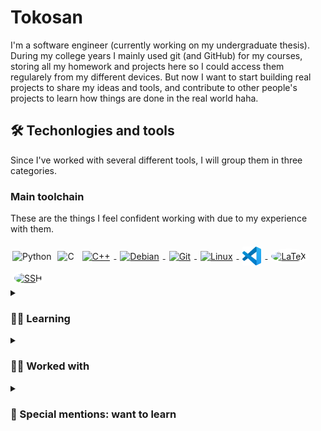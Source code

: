 # Tokosan

I'm a software engineer (currently working on my undergraduate thesis). During my college years I mainly used git (and GitHub) for my courses, storing all my homework and projects here so I could access them regularely from my different devices. But now I want to start building real projects to share my ideas and tools, and contribute to other people's projects to learn how things are done in the real world haha.

## 🛠️ Techonlogies and tools

Since I've worked with several different tools, I will group them in three categories.

### Main toolchain

These are the things I feel confident working with due to my experience with them.

<a href="https://www.python.org/" style="text-decoration: none;">
    <img alt="Python" align="center" height="30px" style="margin: 3px" src="https://cdn.jsdelivr.net/gh/devicons/devicon@latest/icons/python/python-original.svg" />
</a>
<a href="https://www.learn-c.org/" style="text-decoration: none;">
    <img alt="C" align="center" height="30px" style="margin: 3px" src="https://cdn.jsdelivr.net/gh/devicons/devicon@latest/icons/c/c-original.svg" />
</a>
<a href="https://cplusplus.com/">
    <img alt="C++" align="center" height="30px" style="padding: 4px; margin: 2px" src="https://cdn.jsdelivr.net/gh/devicons/devicon@latest/icons/cplusplus/cplusplus-original.svg" />
</a>
<a href="https://debian.org">
    <img alt="Debian" align="center" height="30px" style="padding: 4px; margin: 2px" src="https://cdn.jsdelivr.net/gh/devicons/devicon@latest/icons/debian/debian-original.svg" />
</a>
<a href="https://git-scm.com/">
    <img alt="Git" align="center" height="30px" style="padding: 4px; margin: 2px" src="https://cdn.jsdelivr.net/gh/devicons/devicon@latest/icons/git/git-original.svg" />
</a>
<a href="https://www.linux.org/">
    <img alt="Linux" align="center" height="30px" style="padding: 4px; margin: 2px" src="https://cdn.jsdelivr.net/gh/devicons/devicon@latest/icons/linux/linux-original.svg" />
</a>
<a href="https://code.visualstudio.com/">
    <img alt="VSCode" align="center" height="30px" style="padding: 4px; margin: 2px" src="icons/vscode.svg" />
</a>
<a href="https://www.latex-project.org/">
    <img alt="LaTeX" align="center" height="30px" style="padding: 4px; margin: 2px; background-color: white; border-radius: 100%" src="https://cdn.jsdelivr.net/gh/devicons/devicon@latest/icons/latex/latex-original.svg" />
</a>
<a href="https://www.ssh.com/">
    <img alt="SSH" align="center" height="30px" style="padding: 4px; margin: 2px; background-color: white; border-radius: 100%" src="https://cdn.jsdelivr.net/gh/devicons/devicon@latest/icons/ssh/ssh-original-wordmark.svg" />
</a>

<details>
<summary><h3>👨‍💻 Learning</h3></summary>
<p>
I'm currently learning how to use these tools correctly
</p>

<img align="center" alt="CSS" width="30px"  height="30px" style="padding: 4px; margin: 2px" style="padding-right:10px;" src="https://cdn.jsdelivr.net/gh/devicons/devicon/icons/css3/css3-plain.svg" />

<a href="https://www.docker.com/">
  <img alt="Docker" align="center" height="30px" style="padding: 4px; margin: 2px" src="https://cdn.jsdelivr.net/gh/devicons/devicon@latest/icons/docker/docker-original.svg" />
</a>
<a href="https://getbootstrap.com/">
  <img alt="Bootstrap" align="center" height="30px" style="padding: 4px; margin: 2px" src="https://cdn.jsdelivr.net/gh/devicons/devicon@latest/icons/bootstrap/bootstrap-original.svg" />
</a>
<a href="https://developer.mozilla.org/en-US/docs/Web/Guide/HTML/HTML5">
  <img alt="HTML5" align="center" height="30px" style="padding: 4px; margin: 2px" src="https://cdn.jsdelivr.net/gh/devicons/devicon@latest/icons/html5/html5-original.svg" />
</a>
<a href="https://learn.microsoft.com/en-us/powershell/">
  <img alt="Powershell" align="center" height="30px" style="padding: 4px; margin: 2px" src="https://cdn.jsdelivr.net/gh/devicons/devicon@latest/icons/powershell/powershell-original.svg" />
</a>
<a href="https://react.dev/">
  <img alt="React" align="center" height="30px" style="padding: 4px; margin: 2px" src="https://cdn.jsdelivr.net/gh/devicons/devicon@latest/icons/react/react-original.svg" />
</a>
<a href="https://www.typescriptlang.org/">
  <img alt="Typescript" align="center" height="30px" style="padding: 4px; margin: 2px" src="https://cdn.jsdelivr.net/gh/devicons/devicon@latest/icons/typescript/typescript-original.svg" />
</a>
</details>

<details>
    <summary><h3>👨‍💻 Worked with</h3></summary>
<p>
And last but not least, these are the things I've used at some point and have a basic-intermediate understanding of how they work
</p>

<a href="https://www.javascript.com/">
  <img alt="JavaScript" align="center" height="30px" style="padding: 4px; margin: 2px" src="https://cdn.jsdelivr.net/gh/devicons/devicon@latest/icons/javascript/javascript-original.svg" />
</a>
<a href="https://www.oracle.com/java/">
  <img alt="Java" align="center" height="30px" style="padding: 4px; margin: 2px" src="https://cdn.jsdelivr.net/gh/devicons/devicon@latest/icons/java/java-original.svg" />
</a>
<a href="https://jupyter.org/">
  <img alt="Jupyter" align="center" height="30px" style="padding: 4px; margin: 2px" src="https://cdn.jsdelivr.net/gh/devicons/devicon@latest/icons/jupyter/jupyter-original.svg" />
</a>
<a href="https://www.arduino.cc/">
  <img alt="Arduino" align="center" height="30px" style="padding: 4px; margin: 2px" src="https://cdn.jsdelivr.net/gh/devicons/devicon@latest/icons/arduino/arduino-original.svg" />
</a>
<a href="https://learn.microsoft.com/en-us/dotnet/csharp/">
  <img alt="C#" align="center" height="30px" style="padding: 4px; margin: 2px" src="https://cdn.jsdelivr.net/gh/devicons/devicon@latest/icons/csharp/csharp-original.svg" />
</a>
<a href="https://www.cloudflare.com/">
  <img alt="CloudFlare" align="center" height="30px" style="padding: 4px; margin: 2px" src="https://cdn.jsdelivr.net/gh/devicons/devicon@latest/icons/cloudflare/cloudflare-original.svg" />
</a>
<a href="https://www.djangoproject.com/">
  <img alt="Django" align="center" height="30px" style="padding: 4px; margin: 2px" src="https://cdn.jsdelivr.net/gh/devicons/devicon@latest/icons/django/django-plain.svg" />
</a>
<a href="https://flask.palletsprojects.com/">
  <img alt="Flask" align="center" height="30px" style="padding: 4px; margin: 2px" src="https://cdn.jsdelivr.net/gh/devicons/devicon@latest/icons/flask/flask-original.svg" />
</a>
<a href="https://godotengine.org/">
  <img alt="Godot" align="center" height="30px" style="padding: 4px; margin: 2px" src="https://cdn.jsdelivr.net/gh/devicons/devicon@latest/icons/godot/godot-original.svg" />
</a>
<a href="https://www.haskell.org/">
  <img alt="Haskell" align="center" height="30px" style="padding: 4px; margin: 2px" src="https://cdn.jsdelivr.net/gh/devicons/devicon@latest/icons/haskell/haskell-original.svg" />
</a>
<a href="https://gohugo.io/">
  <img alt="Hugo" align="center" height="30px" style="padding: 4px; margin: 2px" src="https://cdn.jsdelivr.net/gh/devicons/devicon@latest/icons/hugo/hugo-original.svg" />
</a>
<a href="https://www.jetbrains.com/idea/">
  <img alt="IntelliJ" align="center" height="30px" style="padding: 4px; margin: 2px" src="https://cdn.jsdelivr.net/gh/devicons/devicon@latest/icons/intellij/intellij-original.svg" />
</a>
<a href="https://laravel.com/">
  <img alt="Laravel" align="center" height="30px" style="padding: 4px; margin: 2px" src="https://cdn.jsdelivr.net/gh/devicons/devicon@latest/icons/laravel/laravel-original.svg" />
</a>
<a href="https://mariadb.org/">
  <img alt="MariaDB" align="center" height="30px" style="padding: 4px; margin: 2px" src="https://cdn.jsdelivr.net/gh/devicons/devicon@latest/icons/mariadb/mariadb-original.svg" />
</a>
<a href="https://www.mysql.com/">
  <img alt="MySQL" align="center" height="30px" style="padding: 4px; margin: 2px" src="https://cdn.jsdelivr.net/gh/devicons/devicon@latest/icons/mysql/mysql-original.svg" />
</a>
<a href="https://www.php.net/">
  <img alt="PHP" align="center" height="30px" style="padding: 4px; margin: 2px" src="https://cdn.jsdelivr.net/gh/devicons/devicon@latest/icons/php/php-original.svg" />
</a>
<a href="https://www.r-project.org/">
  <img alt="R" align="center" height="30px" style="padding: 4px; margin: 2px" src="https://cdn.jsdelivr.net/gh/devicons/devicon@latest/icons/r/r-original.svg" />
</a>
<a href="https://www.raspberrypi.org/">
  <img alt="Raspberry Pi" align="center" height="30px" style="padding: 4px; margin: 2px" src="https://cdn.jsdelivr.net/gh/devicons/devicon@latest/icons/raspberrypi/raspberrypi-original.svg" />
</a>
<a href="https://ubuntu.com/">
  <img alt="Ubuntu" align="center" height="30px" style="padding: 4px; margin: 2px" src="https://cdn.jsdelivr.net/gh/devicons/devicon@latest/icons/ubuntu/ubuntu-original.svg" />
</a>
<a href="https://www.vim.org/">
  <img alt="Vim" align="center" height="30px" style="padding: 4px; margin: 2px" src="https://cdn.jsdelivr.net/gh/devicons/devicon@latest/icons/vim/vim-original.svg" />
</a>
<br/>
<br/>

</details>

<details>
<summary><h3>🔭 Special mentions: want to learn</h3></summary>

These are just some technologies I would like to learn sometime.

<a href="https://archlinux.org/">
  <img alt="ArchLinux" align="center" height="30px" style="padding: 4px; margin: 2px" src="https://cdn.jsdelivr.net/gh/devicons/devicon@latest/icons/archlinux/archlinux-original.svg" />
</a>
<a href="https://kotlinlang.org/">
  <img alt="Kotlin" align="center" height="30px" style="padding: 4px; margin: 2px" src="https://cdn.jsdelivr.net/gh/devicons/devicon@latest/icons/kotlin/kotlin-original.svg" />
</a>
<a href="https://www.lua.org/">
  <img alt="Lua" align="center" height="30px" style="padding: 4px; margin: 2px" src="https://cdn.jsdelivr.net/gh/devicons/devicon@latest/icons/lua/lua-original.svg" />
</a>
<a href="https://pytorch.org/">
  <img alt="PyTorch" align="center" height="30px" style="padding: 4px; margin: 2px" src="https://cdn.jsdelivr.net/gh/devicons/devicon@latest/icons/pytorch/pytorch-original.svg" />
</a>
<a href="https://www.ruby-lang.org/">
  <img alt="Ruby" align="center" height="30px" style="padding: 4px; margin: 2px" src="https://cdn.jsdelivr.net/gh/devicons/devicon@latest/icons/ruby/ruby-original.svg" />
</a>
<a href="https://www.rust-lang.org/">
  <img alt="Rust" align="center" height="30px" style="padding: 4px; margin: 2px; background-color: #F74C00; border-radius: 100%" src="https://cdn.jsdelivr.net/gh/devicons/devicon@latest/icons/rust/rust-original.svg" />
</a>
<a href="https://www.scala-lang.org/">
  <img alt="Scala" align="center" height="30px" style="padding: 4px; margin: 2px" src="https://cdn.jsdelivr.net/gh/devicons/devicon@latest/icons/scala/scala-original.svg" />
</a>
<a href="https://developer.apple.com/swift/">
  <img alt="Swift" align="center" height="30px" style="padding: 4px; margin: 2px" src="https://cdn.jsdelivr.net/gh/devicons/devicon@latest/icons/swift/swift-original.svg" />
</a>
<a href="https://unity.com/">
  <img alt="Unity" align="center" height="30px" style="padding: 4px; margin: 2px" src="https://cdn.jsdelivr.net/gh/devicons/devicon@latest/icons/unity/unity-original.svg" />
</a>
<a href="https://www.unrealengine.com/">
  <img alt="Unreal" align="center" height="30px" style="padding: 4px; margin: 2px; background-color: grey; border-radius: 100%" src="https://cdn.jsdelivr.net/gh/devicons/devicon@latest/icons/unrealengine/unrealengine-original.svg" />
</a>
<br/>
<br/>
</details>

<!--
**Tokosan/Tokosan** is a ✨ _special_ ✨ repository because its `README.md` (this file) appears on your GitHub profile.

Here are some ideas to get you started:

-  I’m currently working on ...
- 🌱 I’m currently learning ...
- 👯 I’m looking to collaborate on ...
- 🤔 I’m looking for help with ...
- 💬 Ask me about ...
- 📫 How to reach me: ...
- 😄 Pronouns: ...
- ⚡ Fun fact: ...
-->
